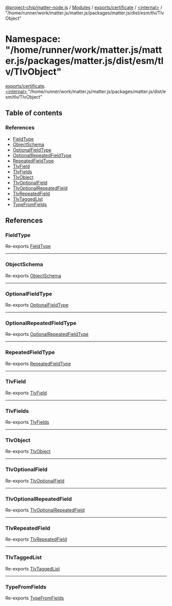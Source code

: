 [@project-chip/matter-node.js](../README.md) / [Modules](../modules.md) / [exports/certificate](exports_certificate.md) / [\<internal\>](exports_certificate._internal_.md) / "/home/runner/work/matter.js/matter.js/packages/matter.js/dist/esm/tlv/TlvObject"

# Namespace: "/home/runner/work/matter.js/matter.js/packages/matter.js/dist/esm/tlv/TlvObject"

[exports/certificate](exports_certificate.md).[\<internal\>](exports_certificate._internal_.md)."/home/runner/work/matter.js/matter.js/packages/matter.js/dist/esm/tlv/TlvObject"

## Table of contents

### References

- [FieldType](exports_certificate._internal_.__home_runner_work_matter_js_matter_js_packages_matter_js_dist_esm_tlv_TlvObject_.md#fieldtype)
- [ObjectSchema](exports_certificate._internal_.__home_runner_work_matter_js_matter_js_packages_matter_js_dist_esm_tlv_TlvObject_.md#objectschema)
- [OptionalFieldType](exports_certificate._internal_.__home_runner_work_matter_js_matter_js_packages_matter_js_dist_esm_tlv_TlvObject_.md#optionalfieldtype)
- [OptionalRepeatedFieldType](exports_certificate._internal_.__home_runner_work_matter_js_matter_js_packages_matter_js_dist_esm_tlv_TlvObject_.md#optionalrepeatedfieldtype)
- [RepeatedFieldType](exports_certificate._internal_.__home_runner_work_matter_js_matter_js_packages_matter_js_dist_esm_tlv_TlvObject_.md#repeatedfieldtype)
- [TlvField](exports_certificate._internal_.__home_runner_work_matter_js_matter_js_packages_matter_js_dist_esm_tlv_TlvObject_.md#tlvfield)
- [TlvFields](exports_certificate._internal_.__home_runner_work_matter_js_matter_js_packages_matter_js_dist_esm_tlv_TlvObject_.md#tlvfields)
- [TlvObject](exports_certificate._internal_.__home_runner_work_matter_js_matter_js_packages_matter_js_dist_esm_tlv_TlvObject_.md#tlvobject)
- [TlvOptionalField](exports_certificate._internal_.__home_runner_work_matter_js_matter_js_packages_matter_js_dist_esm_tlv_TlvObject_.md#tlvoptionalfield)
- [TlvOptionalRepeatedField](exports_certificate._internal_.__home_runner_work_matter_js_matter_js_packages_matter_js_dist_esm_tlv_TlvObject_.md#tlvoptionalrepeatedfield)
- [TlvRepeatedField](exports_certificate._internal_.__home_runner_work_matter_js_matter_js_packages_matter_js_dist_esm_tlv_TlvObject_.md#tlvrepeatedfield)
- [TlvTaggedList](exports_certificate._internal_.__home_runner_work_matter_js_matter_js_packages_matter_js_dist_esm_tlv_TlvObject_.md#tlvtaggedlist)
- [TypeFromFields](exports_certificate._internal_.__home_runner_work_matter_js_matter_js_packages_matter_js_dist_esm_tlv_TlvObject_.md#typefromfields)

## References

### FieldType

Re-exports [FieldType](../interfaces/exports_tlv.FieldType.md)

___

### ObjectSchema

Re-exports [ObjectSchema](../classes/exports_tlv.ObjectSchema.md)

___

### OptionalFieldType

Re-exports [OptionalFieldType](../interfaces/exports_tlv.OptionalFieldType.md)

___

### OptionalRepeatedFieldType

Re-exports [OptionalRepeatedFieldType](../interfaces/exports_tlv.OptionalRepeatedFieldType.md)

___

### RepeatedFieldType

Re-exports [RepeatedFieldType](../interfaces/exports_tlv.RepeatedFieldType.md)

___

### TlvField

Re-exports [TlvField](exports_tlv.md#tlvfield)

___

### TlvFields

Re-exports [TlvFields](exports_tlv.md#tlvfields)

___

### TlvObject

Re-exports [TlvObject](exports_tlv.md#tlvobject)

___

### TlvOptionalField

Re-exports [TlvOptionalField](exports_tlv.md#tlvoptionalfield)

___

### TlvOptionalRepeatedField

Re-exports [TlvOptionalRepeatedField](exports_tlv.md#tlvoptionalrepeatedfield)

___

### TlvRepeatedField

Re-exports [TlvRepeatedField](exports_tlv.md#tlvrepeatedfield)

___

### TlvTaggedList

Re-exports [TlvTaggedList](exports_tlv.md#tlvtaggedlist)

___

### TypeFromFields

Re-exports [TypeFromFields](exports_tlv.md#typefromfields)
